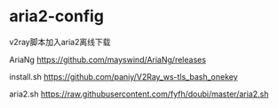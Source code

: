 # aria2-config

v2ray脚本加入aria2离线下载

AriaNg
https://github.com/mayswind/AriaNg/releases

install.sh
https://github.com/paniy/V2Ray_ws-tls_bash_onekey

aria2.sh
https://raw.githubusercontent.com/fyfh/doubi/master/aria2.sh

